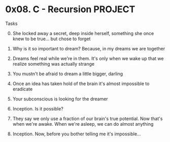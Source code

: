 # 0x08. C - Recursion PROJECT

Tasks

0. She locked away a secret, deep inside herself, something she once knew to be true... but chose to forget

1. Why is it so important to dream? Because, in my dreams we are together

2. Dreams feel real while we're in them. It's only when we wake up that we realize something was actually strange

3. You mustn't be afraid to dream a little bigger, darling

4. Once an idea has taken hold of the brain it's almost impossible to eradicate

5. Your subconscious is looking for the dreamer

6. Inception. Is it possible?

7. They say we only use a fraction of our brain's true potential. Now that's when we're awake. When we're asleep, we can do almost anything

8. Inception. Now, before you bother telling me it's impossible...
